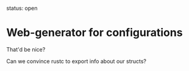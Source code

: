 status: open
# Web-generator for configurations

That'd be nice?

Can we convince rustc to export info about our structs?

